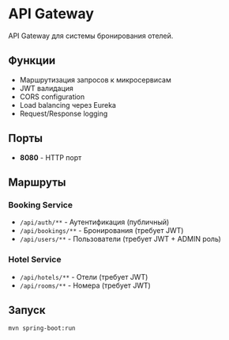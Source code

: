# API Gateway

API Gateway для системы бронирования отелей.

## Функции

- Маршрутизация запросов к микросервисам
- JWT валидация
- CORS configuration
- Load balancing через Eureka
- Request/Response logging

## Порты

- **8080** - HTTP порт

## Маршруты

### Booking Service
- `/api/auth/**` - Аутентификация (публичный)
- `/api/bookings/**` - Бронирования (требует JWT)
- `/api/users/**` - Пользователи (требует JWT + ADMIN роль)

### Hotel Service
- `/api/hotels/**` - Отели (требует JWT)
- `/api/rooms/**` - Номера (требует JWT)

## Запуск

```bash
mvn spring-boot:run